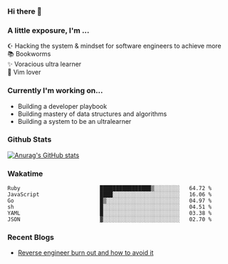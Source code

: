 ### Hi there 👋
### A little exposure, I'm ...

☪ Hacking the system & mindset for software engineers to achieve more <br/>
📚 Bookworms <br/>
✨ Voracious ultra learner <br/>
🎠 Vim lover <br/>

<!--
**bitethecode/bitethecode** is a ✨ _special_ ✨ repository because its `README.md` (this file) appears on your GitHub profile.

Here are some ideas to get you started:

- 🔭 I’m currently working on ...
- 🌱 I’m currently learning ...
- 👯 I’m looking to collaborate on ...
- 🤔 I’m looking for help with ...
- 💬 Ask me about ...
- 📫 How to reach me: ...
- 😄 Pronouns: ...
- ⚡ Fun fact: ...
-->

### Currently I'm working on... 
- Building a developer playbook
- Building mastery of data structures and algorithms
- Building a system to be an ultralearner

### Github Stats
[![Anurag's GitHub stats](https://github-readme-stats.vercel.app/api?username=bitethecode&count_private=true&showing_icons=true)](https://github.com/anuraghazra/github-readme-stats)

### Wakatime
<!--START_SECTION:waka-->

```text
Ruby                         ████████████████▒░░░░░░░░   64.72 %
JavaScript                   ████░░░░░░░░░░░░░░░░░░░░░   16.06 %
Go                           █▒░░░░░░░░░░░░░░░░░░░░░░░   04.97 %
sh                           █░░░░░░░░░░░░░░░░░░░░░░░░   04.51 %
YAML                         █░░░░░░░░░░░░░░░░░░░░░░░░   03.38 %
JSON                         ▓░░░░░░░░░░░░░░░░░░░░░░░░   02.70 %
```

<!--END_SECTION:waka-->

### Recent Blogs
- [Reverse engineer burn out and how to avoid it](https://bitethecode.org/#/articles/reverse-engineer-burnout-and-how-to-avoid-it)
